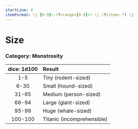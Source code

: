 ```yaml
---
startLine: 4
itemFormat: \| [0-9]+-(?<range>[0-9]+) \| (?<item>.*) \|
---
```

# Size
### Category: Monstrosity

| dice: 1d100 | Result |
|:----:|:-------|
| 1-5 | Tiny (rodent-sized) |
| 6-30 | Small (hound-sized) |
| 31-65 | Medium (person-sized) |
| 66-94 | Large (giant-sized) |
| 95-99 | Huge (whale-sized) |
| 100-100 | Titanic (incomprehensible) |
